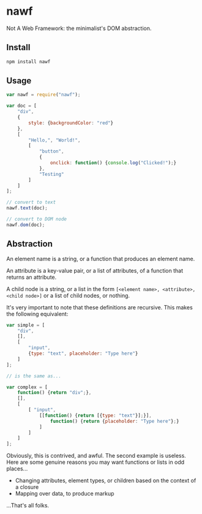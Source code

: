 # nawf

Not A Web Framework: the minimalist's DOM abstraction.

## Install

```bash
npm install nawf
```

## Usage

```javascript
var nawf = require("nawf");

var doc = [
	"div",
	{
		style: {backgroundColor: "red"}
	},
	[
		"Hello,", "World!", 
		[
			"button",
			{
				onclick: function() {console.log("Clicked!");}
			},
			"Testing"
		]
	]
];

// convert to text
nawf.text(doc);

// convert to DOM node
nawf.dom(doc);
```

## Abstraction

An element name is a string, or a function that produces an element name.

An attribute is a key-value pair, or a list of attributes, of a function that
returns an attribute.

A child node is a string, or a list in the form
`[<element name>, <attribute>, <child node>]` or a list of child nodes, or
nothing.

It's very important to note that these definitions are recursive. This makes
the following equivalent:

```javascript
var simple = [
	"div",
	[],
	[
		"input",
		{type: "text", placeholder: "Type here"}
	]
];

// is the same as...

var complex = [
	function() {return "div";},
	[],
	[
		[ "input",
			[[function() {return [{type: "text"}];}],
				function() {return {placeholder: "Type here"};}
			]
		]
	]
];
```

Obviously, this is contrived, and awful. The second example is useless.  Here
are some genuine reasons you may want functions or lists in odd places...

* Changing attributes, element types, or children based on the context of a
  closure
* Mapping over data, to produce markup

...That's all folks.
